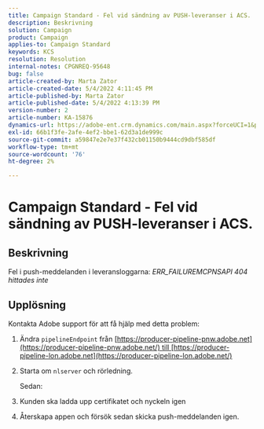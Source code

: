 ```yaml
---
title: Campaign Standard - Fel vid sändning av PUSH-leveranser i ACS.
description: Beskrivning
solution: Campaign
product: Campaign
applies-to: Campaign Standard
keywords: KCS
resolution: Resolution
internal-notes: CPGNREQ-95648
bug: false
article-created-by: Marta Zator
article-created-date: 5/4/2022 4:11:45 PM
article-published-by: Marta Zator
article-published-date: 5/4/2022 4:13:39 PM
version-number: 2
article-number: KA-15876
dynamics-url: https://adobe-ent.crm.dynamics.com/main.aspx?forceUCI=1&pagetype=entityrecord&etn=knowledgearticle&id=5d3f73df-c4cb-ec11-a7b5-6045bd00d4f5
exl-id: 66b1f3fe-2afe-4ef2-bbe1-62d3a1de999c
source-git-commit: a59847e2e7e37f432cb01150b9444cd9dbf585df
workflow-type: tm+mt
source-wordcount: '76'
ht-degree: 2%

---
```


# Campaign Standard - Fel vid sändning av PUSH-leveranser i ACS.

## Beskrivning

Fel i push-meddelanden i leveransloggarna: *ERR_FAILUREMCPNSAPI 404 hittades inte*

## Upplösning

Kontakta Adobe support för att få hjälp med detta problem:

1. Ändra `pipelineEndpoint` från [https://producer-pipeline-pnw.adobe.net](https://producer-pipeline-pnw.adobe.net/) till [https://producer-pipeline-lon.adobe.net](https://producer-pipeline-lon.adobe.net/)

1. Starta om `nlserver` och rörledning.

   Sedan:

1. Kunden ska ladda upp certifikatet och nyckeln igen

1. Återskapa appen och försök sedan skicka push-meddelanden igen.
